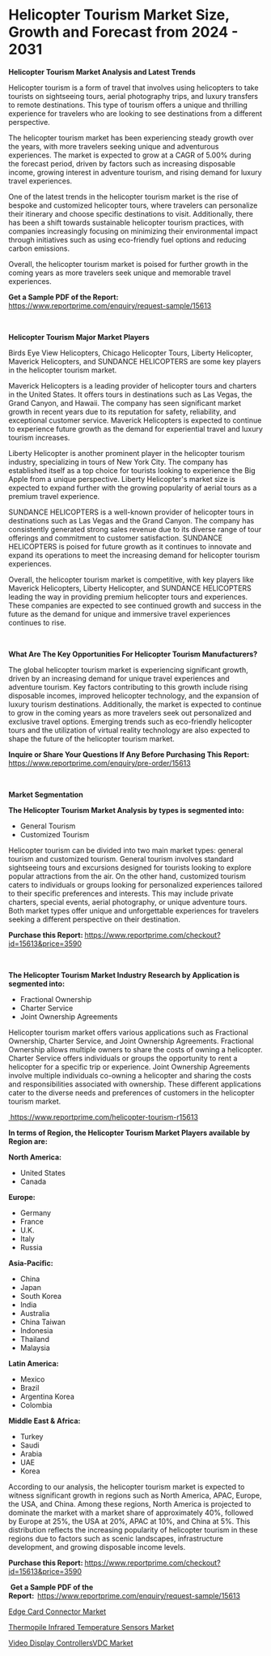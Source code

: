 <p><h1>Helicopter Tourism Market Size, Growth and Forecast from 2024 - 2031</h1></p><p><strong>Helicopter Tourism Market Analysis and Latest Trends</strong></p>
<p><p>Helicopter tourism is a form of travel that involves using helicopters to take tourists on sightseeing tours, aerial photography trips, and luxury transfers to remote destinations. This type of tourism offers a unique and thrilling experience for travelers who are looking to see destinations from a different perspective.</p><p>The helicopter tourism market has been experiencing steady growth over the years, with more travelers seeking unique and adventurous experiences. The market is expected to grow at a CAGR of 5.00% during the forecast period, driven by factors such as increasing disposable income, growing interest in adventure tourism, and rising demand for luxury travel experiences.</p><p>One of the latest trends in the helicopter tourism market is the rise of bespoke and customized helicopter tours, where travelers can personalize their itinerary and choose specific destinations to visit. Additionally, there has been a shift towards sustainable helicopter tourism practices, with companies increasingly focusing on minimizing their environmental impact through initiatives such as using eco-friendly fuel options and reducing carbon emissions.</p><p>Overall, the helicopter tourism market is poised for further growth in the coming years as more travelers seek unique and memorable travel experiences.</p></p>
<p><strong>Get a Sample PDF of the Report:&nbsp;</strong> <a href="https://www.reportprime.com/enquiry/request-sample/15613">https://www.reportprime.com/enquiry/request-sample/15613</a></p>
<p>&nbsp;</p>
<p><strong>Helicopter Tourism Major Market Players</strong></p>
<p><p>Birds Eye View Helicopters, Chicago Helicopter Tours, Liberty Helicopter, Maverick Helicopters, and SUNDANCE HELICOPTERS are some key players in the helicopter tourism market.</p><p>Maverick Helicopters is a leading provider of helicopter tours and charters in the United States. It offers tours in destinations such as Las Vegas, the Grand Canyon, and Hawaii. The company has seen significant market growth in recent years due to its reputation for safety, reliability, and exceptional customer service. Maverick Helicopters is expected to continue to experience future growth as the demand for experiential travel and luxury tourism increases.</p><p>Liberty Helicopter is another prominent player in the helicopter tourism industry, specializing in tours of New York City. The company has established itself as a top choice for tourists looking to experience the Big Apple from a unique perspective. Liberty Helicopter's market size is expected to expand further with the growing popularity of aerial tours as a premium travel experience.</p><p>SUNDANCE HELICOPTERS is a well-known provider of helicopter tours in destinations such as Las Vegas and the Grand Canyon. The company has consistently generated strong sales revenue due to its diverse range of tour offerings and commitment to customer satisfaction. SUNDANCE HELICOPTERS is poised for future growth as it continues to innovate and expand its operations to meet the increasing demand for helicopter tourism experiences.</p><p>Overall, the helicopter tourism market is competitive, with key players like Maverick Helicopters, Liberty Helicopter, and SUNDANCE HELICOPTERS leading the way in providing premium helicopter tours and experiences. These companies are expected to see continued growth and success in the future as the demand for unique and immersive travel experiences continues to rise.</p></p>
<p>&nbsp;</p>
<p><strong>What Are The Key Opportunities For Helicopter Tourism Manufacturers?</strong></p>
<p><p>The global helicopter tourism market is experiencing significant growth, driven by an increasing demand for unique travel experiences and adventure tourism. Key factors contributing to this growth include rising disposable incomes, improved helicopter technology, and the expansion of luxury tourism destinations. Additionally, the market is expected to continue to grow in the coming years as more travelers seek out personalized and exclusive travel options. Emerging trends such as eco-friendly helicopter tours and the utilization of virtual reality technology are also expected to shape the future of the helicopter tourism market.</p></p>
<p><strong>Inquire or Share Your Questions If Any Before Purchasing This Report:</strong> <a href="https://www.reportprime.com/enquiry/pre-order/15613">https://www.reportprime.com/enquiry/pre-order/15613</a></p>
<p>&nbsp;</p>
<p><strong>Market Segmentation</strong></p>
<p><strong>The Helicopter Tourism Market Analysis by types is segmented into:</strong></p>
<p><ul><li>General Tourism</li><li>Customized Tourism</li></ul></p>
<p><p>Helicopter tourism can be divided into two main market types: general tourism and customized tourism. General tourism involves standard sightseeing tours and excursions designed for tourists looking to explore popular attractions from the air. On the other hand, customized tourism caters to individuals or groups looking for personalized experiences tailored to their specific preferences and interests. This may include private charters, special events, aerial photography, or unique adventure tours. Both market types offer unique and unforgettable experiences for travelers seeking a different perspective on their destination.</p></p>
<p><strong>Purchase this Report:&nbsp;</strong><a href="https://www.reportprime.com/checkout?id=15613&price=3590">https://www.reportprime.com/checkout?id=15613&price=3590</a></p>
<p>&nbsp;</p>
<p><strong>The Helicopter Tourism Market Industry Research by Application is segmented into:</strong></p>
<p><ul><li>Fractional Ownership</li><li>Charter Service</li><li>Joint Ownership Agreements</li></ul></p>
<p><p>Helicopter tourism market offers various applications such as Fractional Ownership, Charter Service, and Joint Ownership Agreements. Fractional Ownership allows multiple owners to share the costs of owning a helicopter. Charter Service offers individuals or groups the opportunity to rent a helicopter for a specific trip or experience. Joint Ownership Agreements involve multiple individuals co-owning a helicopter and sharing the costs and responsibilities associated with ownership. These different applications cater to the diverse needs and preferences of customers in the helicopter tourism market.</p></p>
<p><a href="https://www.reportprime.com/helicopter-tourism-r15613">&nbsp;https://www.reportprime.com/helicopter-tourism-r15613</a></p>
<p><strong>In terms of Region, the Helicopter Tourism Market Players available by Region are:</strong></p>
<p>
    <p> <strong> North America: </strong>
        <ul>
            <li>United States</li>
            <li>Canada</li>
        </ul>
        </p> 
    <p> <strong> Europe: </strong>
        <ul>
            <li>Germany</li>
            <li>France</li>
            <li>U.K.</li>
            <li>Italy</li>
            <li>Russia</li>
        </ul>
        </p> 
    <p> <strong> Asia-Pacific: </strong>
        <ul>
            <li>China</li>
            <li>Japan</li>
            <li>South Korea</li>
            <li>India</li>
            <li>Australia</li>
            <li>China Taiwan</li>
            <li>Indonesia</li>
            <li>Thailand</li>
            <li>Malaysia</li>
        </ul>
        </p> 
    <p> <strong> Latin America: </strong>
        <ul>
            <li>Mexico</li>
            <li>Brazil</li>
            <li>Argentina Korea</li>
            <li>Colombia</li>
        </ul>
        </p> 
    <p> <strong> Middle East & Africa: </strong>
        <ul>
            <li>Turkey</li>
            <li>Saudi</li>
            <li>Arabia</li>
            <li>UAE</li>
            <li>Korea</li>
        </ul>
    </p>
    </p>
<p><p>According to our analysis, the helicopter tourism market is expected to witness significant growth in regions such as North America, APAC, Europe, the USA, and China. Among these regions, North America is projected to dominate the market with a market share of approximately 40%, followed by Europe at 25%, the USA at 20%, APAC at 10%, and China at 5%. This distribution reflects the increasing popularity of helicopter tourism in these regions due to factors such as scenic landscapes, infrastructure development, and growing disposable income levels.</p></p>
<p><strong>Purchase this Report: </strong><a href="https://www.reportprime.com/checkout?id=15613&price=3590">https://www.reportprime.com/checkout?id=15613&price=3590</a></p>
<p>&nbsp;<strong>Get a Sample PDF of the Report:&nbsp;&nbsp;</strong><a href="https://www.reportprime.com/enquiry/request-sample/15613">https://www.reportprime.com/enquiry/request-sample/15613</a></p>
<p><strong></strong></p>
<p><p><a href="https://cautious-neon-760.notion.site/Edge-Card-Connector-Market-Analysis-and-Sze-Forecasted-for-period-from-2024-to-2031-d918e8e7bd7d413e957a7213ac529f50">Edge Card Connector Market</a></p><p><a href="https://frill-swim-3cd.notion.site/Thermopile-Infrared-Temperature-Sensors-Market-Comprehensive-Assessment-by-Type-Application-and-G-9b01f1cdccf4453892eb9bcebae15b77">Thermopile Infrared Temperature Sensors Market</a></p><p><a href="https://spotless-saver-8fd.notion.site/Video-Display-ControllersVDC-Market-Comprehensive-Assessment-by-Type-Application-and-Geography-7b3ffbb1f9e6466481d29e2567736c74">Video Display ControllersVDC Market</a></p></p>
